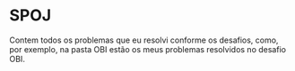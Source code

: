 # SPOJ
Contem todos os problemas que eu resolvi conforme os desafios, como, por exemplo, na pasta OBI estão os meus problemas resolvidos no desafio OBI. 
